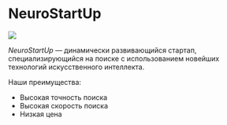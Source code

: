 # NeuroStartUp![](https://netology-code.github.io/git-homeworks/introduction/assets/logo.png)*NeuroStartUp* — динамически развивающийся стартап, специализирующийся на поиске с использованием новейших технологий искусственного интеллекта.Наши преимущества:* Высокая точность поиска* Высокая скорость поиска* Низкая цена